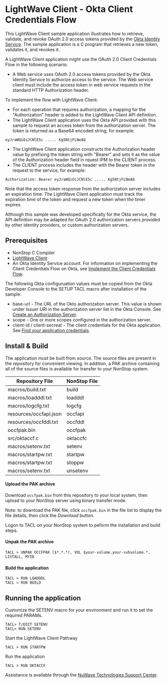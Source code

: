 # LightWave Client - Okta Client Credentials Flow
This LightWave Client sample application illustrates how to retrieve, validate, and revoke OAuth 2.0 access tokens provided by the [Okta Identity Service](https://www.okta.com). The sample application is a C program that retrieves a new token, validates it, and revokes it.
 
A LightWave Client application might use the OAuth 2.0 Client Credentials Flow in the following scenario:
   
 + A Web service uses OAuth 2.0 access tokens provided by the Okta Identity Service to authorize access to the service. The Web service client must include the access token in web service requests in the standard HTTP Authorization header.

To implement the flow with LightWave Client:

 + For each operation that requires authorization, a mapping for the "Authorization" header is added to the LightWave Client API definition.
 + The LightWave Client application uses the Okta API provided with this sample to request an access token from the authorization server. The token is returned as a Base64 encoded string, for example:
 ```
 eyJraWQiOiJCNlE5c ..... Kg5NtjFLNeAQ
 ```
 + The LightWave Client application constructs the Authorization header value by prefixing the token string with "Bearer" and sets it as the value of the Authorization header field in rquest IPM to the CLIENT process.
 +  The CLIENT process includes the header with the Bearer token in the request to the service, for example:
 ```
 Authorization: Bearer eyJraWQiOiJCNlE5c ..... Kg5NtjFLNeAQ
 ```

 Note that the access token response from the authorization server includes an expiration time. The LightWave Client application must track the expiration time of the token and request a new token when the timer expires.

Although this sample was developed specifically for the Okta service, the API definition may be adapted for OAuth 2.0 authorization servers provided by other identity providers, or custom authorization servers.

## Prerequisites

+ NonStop C Compiler
+ [LightWave Client](https://docs.nuwavetech.com/display/LWCLIENT)
+ An Okta Identity Service account. For information on implementing the Client Credentials Flow on Okta, see [Implement the Client Credentials Flow](https://developer.okta.com/docs/guides/implement-client-creds/overview/).

The following Okta configuruation values must be copied from the Okta Developer Console to the SETUP TACL macro after installation of the sample:

+ base-url - The URL of the Okto authorization server. This value is shown under *Issuer URI* in the authorization server list in the Okta Console. See [Create an Authorization Server](https://developer.okta.com/docs/guides/customize-authz-server/overview/). 
+ scope - One or more scopes configured in the authorization server.
+ client-id / client-secreat - The client credentials for the Okta application. See [Find your application credentials](https://developer.okta.com/docs/guides/find-your-app-credentials/overview/).

## Install & Build

The application must be built from source. The source files are present in the repository for convenient viewing. 
In addition, a PAK archive containing all of the source files is available for transfer to your NonStop system.

| Repository File | NonStop File |
| -- | -- |
| macros/build.txt | build |
| macros/loadddl.txt | loadddl |
| macros/logcfg.txt | logcfg |
| resources/occfapi.json | occfapi |
| resources/occfddl.txt | occfddl |
| occfpak.bin | occfpak |
| src/oktaccf.c | oktaccfc |
| macros/setenv.txt | setenv |
| macros/startpw.txt | startpw |
| macros/startpw.txt | stoppw |
| macros/setenv.txt | unsetenv |

#### Upload the PAK archive

Download `occfpak.bin` from this repository to your local system, then upload to your NonStop server using binary transfer mode.

Note: to download the PAK file, click `occfpak.bin` in the file list to display the file details, then click the *Download* button.

Logon to TACL on your NonStop system to peform the installation and build steps.

#### Unpak the PAK archive
```
TACL > UNPAK OCCFPAK ($*.*.*), VOL $your-volume.your-subvolume.*, LISTALL, MYID
```

#### Build the application 
```
TACL > RUN LOADDDL
TACL > RUN BUILD
```
## Running the application
Customize the SETENV macro for your environment and run it to set the required PARAMs.
```
TACL> T/EDIT SETENV
TACL> RUN SETENV
```
Start the LightWave Client Pathway
```
TACL > RUN STARTPW
```
Run the application
```
TACL > RUN OKTACCF
```
Assistance is available through the [NuWave Technologies Support Center](http://support.nuwavetech.com).

